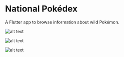 # National Pokédex

A Flutter app to browse information about wild Pokémon.

![alt text](https://i.imgur.com/U1toN7a.png "Screen shot 1")

![alt text](https://i.imgur.com/UjkdsM0.png "Screen shot 2")

![alt text](https://i.imgur.com/KhuViGP.png "Screen shot 3")
